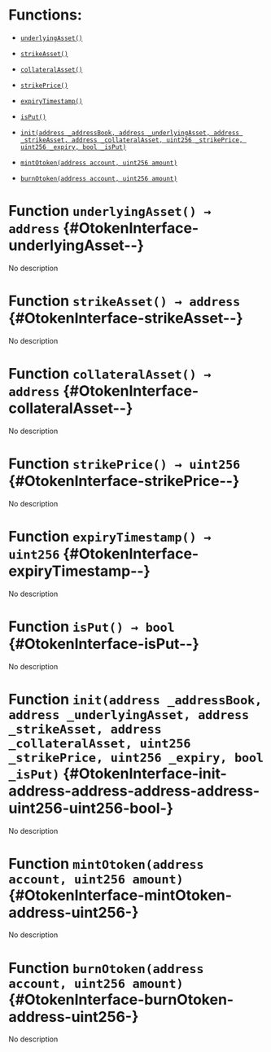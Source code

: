 # Functions:

- [`underlyingAsset()`](#OtokenInterface-underlyingAsset--)

- [`strikeAsset()`](#OtokenInterface-strikeAsset--)

- [`collateralAsset()`](#OtokenInterface-collateralAsset--)

- [`strikePrice()`](#OtokenInterface-strikePrice--)

- [`expiryTimestamp()`](#OtokenInterface-expiryTimestamp--)

- [`isPut()`](#OtokenInterface-isPut--)

- [`init(address _addressBook, address _underlyingAsset, address _strikeAsset, address _collateralAsset, uint256 _strikePrice, uint256 _expiry, bool _isPut)`](#OtokenInterface-init-address-address-address-address-uint256-uint256-bool-)

- [`mintOtoken(address account, uint256 amount)`](#OtokenInterface-mintOtoken-address-uint256-)

- [`burnOtoken(address account, uint256 amount)`](#OtokenInterface-burnOtoken-address-uint256-)

# Function `underlyingAsset() → address` {#OtokenInterface-underlyingAsset--}

No description

# Function `strikeAsset() → address` {#OtokenInterface-strikeAsset--}

No description

# Function `collateralAsset() → address` {#OtokenInterface-collateralAsset--}

No description

# Function `strikePrice() → uint256` {#OtokenInterface-strikePrice--}

No description

# Function `expiryTimestamp() → uint256` {#OtokenInterface-expiryTimestamp--}

No description

# Function `isPut() → bool` {#OtokenInterface-isPut--}

No description

# Function `init(address _addressBook, address _underlyingAsset, address _strikeAsset, address _collateralAsset, uint256 _strikePrice, uint256 _expiry, bool _isPut)` {#OtokenInterface-init-address-address-address-address-uint256-uint256-bool-}

No description

# Function `mintOtoken(address account, uint256 amount)` {#OtokenInterface-mintOtoken-address-uint256-}

No description

# Function `burnOtoken(address account, uint256 amount)` {#OtokenInterface-burnOtoken-address-uint256-}

No description
